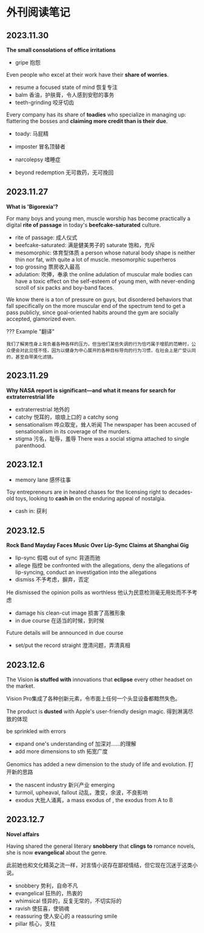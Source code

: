 # 外刊阅读笔记



## 2023.11.30

**The small consolations of office irritations**

- gripe 抱怨

Even people who excel at their work have their **share of worries**.

- resume a focused state of mind 恢复专注
- balm 香油，护肤膏，令人感到安慰的事务 
- teeth-grinding 咬牙切齿

Every company has its share of **toadies** who specialize in managing up: flattering the bosses and **claiming more credit than is their due**.

- toady: 马屁精

- imposter 冒名顶替者
- narcolepsy 嗜睡症
- beyond redemption 无可救药，无可挽回

## 2023.11.27

**What is 'Bigorexia'?**

For many boys and young men, muscle worship has become practically a digital **rite of passage** in today's **beefcake-saturated** culture.

- rite of passage: 成人仪式
- beefcake-saturated: 满是健美男子的  saturate 饱和，充斥
- mesomorphic: 体育型体质 a person whose natural body shape is neither thin nor fat, with quite a lot of muscle.   mesomorphic superheros
- top grossing 票房收入最高
- adulation: 吹捧，奉承 the online adulation of muscular male bodies can have a toxic effect on the self-esteem of young men, with never-ending scroll of six packs and boy-band faces.

We know there is a ton of pressure on guys, but disordered behaviors that fall specifically on the more muscular end of the spectrum tend to get a pass publicly, since goal-oriented habits around the gym are socially accepted, glamorized even.

??? Example "翻译"

    我们了解男性身上背负着各种各样的压力，但当他们某些失调的行为恰巧属于增肌的范畴时，公众便会对此见怪不怪，因为以健身为中心展开的各种目标导向的行为习惯，在社会上是广受认同的，甚至自带美化滤镜。



## 2023.11.29



**Why NASA report is significant—and what it means for search for extraterrestrial life**

- extraterrestrial 地外的
- catchy 悦耳的，琅琅上口的 a catchy song
- sensationalism 哗众取宠，耸人听闻 The newspaper has been accused of sensationalism in its coverage of the murders.
- stigma 污名，耻辱，羞辱 There was a social stigma attached to single parenthood.



## 2023.12.1

- memory lane 感怀往事

Toy entrepreneurs are in heated chases for the licensing right to decades-old toys, looking to **cash in** on the enduring appeal of nostalgia.

-  cash in: 获利



## 2023.12.5

**Rock Band Mayday Faces Music Over Lip-Sync Claims at Shanghai Gig**

- lip-sync 假唱 out of sync 背道而驰
- allege 指控  be confronted with the allegations, deny the allegations of lip-syncing, conduct an investigation into the allegations
- dismiss 不予考虑，摒弃，否定 

He dismissed the opinion polls as worthless 他认为民意检测毫无用处而不予考虑

- damage his clean-cut image 损害了高雅形象
- in due course 在适当的时候，到时候

Future details will be announced in due course

- set/put the record straight 澄清问题，弄清真相



## 2023.12.6

The Vision **is stuffed with** innovations that **eclipse** every other headset on the market.

Vision Pro集成了各种创新元素，令市面上任何一个头显设备都黯然失色。

The product is **dusted** with Apple's user-friendly design magic. 得到淋漓尽致的体现

be sprinkled with errors 



- expand one's understanding of 加深对……的理解
- add more dimensions to sth 拓宽广度

Genomics has added a new dimension to the study of life and evolution. 打开新的思路



- the nascent industry 新兴产业 emerging
- turmoil, upheaval, fallout 动乱，激变，余波，不良影响
- exodus 大批人涌离，a mass exodus of , the exodus from A to B



## 2023.12.7

**Novel affairs**

Having shared the general literary **snobbery** that **clings to** romance novels, she is now **evangelical** about the genre.

此前她也和文化精英之流一样，对言情小说存在鄙视情结，但它现在沉迷于这类小说。

- snobbery 势利，自命不凡
- evangelical 狂热的，热衷的
- whimsical 怪异的，反复无常的，不切实际的
- ravish 使狂喜，使销魂
- reassuring 使人安心的 a reassuring smile
- pillar 核心，支柱
